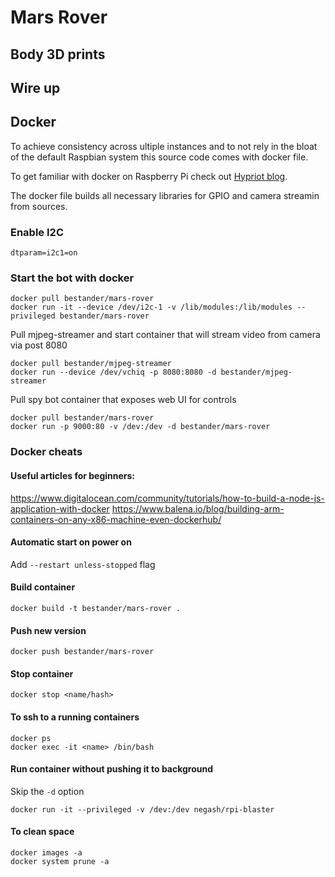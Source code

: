 # Mars Rover


## Body 3D prints 


## Wire up



## Docker
To achieve consistency across ultiple instances and to not rely in the bloat of the default 
Raspbian system this source code comes with docker file.

To get familiar with docker on Raspberry Pi check out [Hypriot blog](https://blog.hypriot.com/getting-started-with-docker-on-your-arm-device/).

The docker file builds all necessary libraries for GPIO and camera streamin from sources.

### Enable I2C

```
dtparam=i2c1=on

```

### Start the bot with docker

```
docker pull bestander/mars-rover
docker run -it --device /dev/i2c-1 -v /lib/modules:/lib/modules --privileged bestander/mars-rover
```

Pull mjpeg-streamer and start container that will stream video from camera via post 8080

```
docker pull bestander/mjpeg-streamer
docker run --device /dev/vchiq -p 8080:8080 -d bestander/mjpeg-streamer
```

Pull spy bot container that exposes web UI for controls
```
docker pull bestander/mars-rover
docker run -p 9000:80 -v /dev:/dev -d bestander/mars-rover
```

### Docker cheats

#### Useful articles for beginners:

https://www.digitalocean.com/community/tutorials/how-to-build-a-node-js-application-with-docker
https://www.balena.io/blog/building-arm-containers-on-any-x86-machine-even-dockerhub/


#### Automatic start on power on

Add `--restart unless-stopped` flag


#### Build container

```
docker build -t bestander/mars-rover .
```

#### Push new version

```
docker push bestander/mars-rover
```

#### Stop container

```
docker stop <name/hash>
```

#### To ssh to a running containers
```
docker ps
docker exec -it <name> /bin/bash
```

#### Run container without pushing it to background

Skip the `-d` option
```
docker run -it --privileged -v /dev:/dev negash/rpi-blaster
```

#### To clean space
```
docker images -a
docker system prune -a
```



